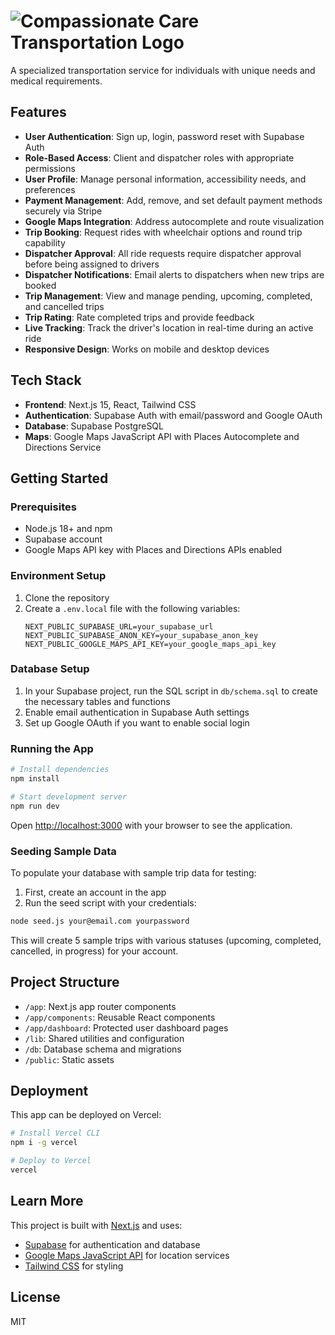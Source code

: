 # ![Compassionate Care Transportation Logo](app/CCTVector-01-2048x1583.png)

A specialized transportation service for individuals with unique needs and medical requirements.

## Features

- **User Authentication**: Sign up, login, password reset with Supabase Auth
- **Role-Based Access**: Client and dispatcher roles with appropriate permissions
- **User Profile**: Manage personal information, accessibility needs, and preferences
- **Payment Management**: Add, remove, and set default payment methods securely via Stripe
- **Google Maps Integration**: Address autocomplete and route visualization
- **Trip Booking**: Request rides with wheelchair options and round trip capability
- **Dispatcher Approval**: All ride requests require dispatcher approval before being assigned to drivers
- **Dispatcher Notifications**: Email alerts to dispatchers when new trips are booked
- **Trip Management**: View and manage pending, upcoming, completed, and cancelled trips
- **Trip Rating**: Rate completed trips and provide feedback
- **Live Tracking**: Track the driver's location in real-time during an active ride
- **Responsive Design**: Works on mobile and desktop devices

## Tech Stack

- **Frontend**: Next.js 15, React, Tailwind CSS
- **Authentication**: Supabase Auth with email/password and Google OAuth
- **Database**: Supabase PostgreSQL
- **Maps**: Google Maps JavaScript API with Places Autocomplete and Directions Service

## Getting Started

### Prerequisites

- Node.js 18+ and npm
- Supabase account
- Google Maps API key with Places and Directions APIs enabled

### Environment Setup

1. Clone the repository
2. Create a `.env.local` file with the following variables:
   ```
   NEXT_PUBLIC_SUPABASE_URL=your_supabase_url
   NEXT_PUBLIC_SUPABASE_ANON_KEY=your_supabase_anon_key
   NEXT_PUBLIC_GOOGLE_MAPS_API_KEY=your_google_maps_api_key
   ```

### Database Setup

1. In your Supabase project, run the SQL script in `db/schema.sql` to create the necessary tables and functions
2. Enable email authentication in Supabase Auth settings
3. Set up Google OAuth if you want to enable social login

### Running the App

```bash
# Install dependencies
npm install

# Start development server
npm run dev
```

Open [http://localhost:3000](http://localhost:3000) with your browser to see the application.

### Seeding Sample Data

To populate your database with sample trip data for testing:

1. First, create an account in the app
2. Run the seed script with your credentials:

```bash
node seed.js your@email.com yourpassword
```

This will create 5 sample trips with various statuses (upcoming, completed, cancelled, in progress) for your account.

## Project Structure

- `/app`: Next.js app router components
- `/app/components`: Reusable React components
- `/app/dashboard`: Protected user dashboard pages
- `/lib`: Shared utilities and configuration
- `/db`: Database schema and migrations
- `/public`: Static assets

## Deployment

This app can be deployed on Vercel:

```bash
# Install Vercel CLI
npm i -g vercel

# Deploy to Vercel
vercel
```

## Learn More

This project is built with [Next.js](https://nextjs.org) and uses:

- [Supabase](https://supabase.com) for authentication and database
- [Google Maps JavaScript API](https://developers.google.com/maps/documentation/javascript) for location services
- [Tailwind CSS](https://tailwindcss.com) for styling

## License

MIT